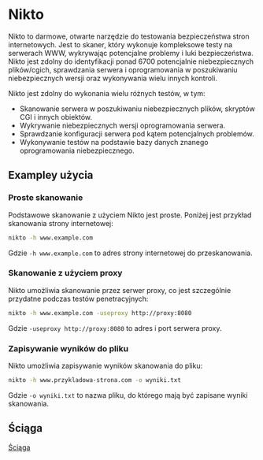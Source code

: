 # Nikto

Nikto to darmowe, otwarte narzędzie do testowania bezpieczeństwa stron internetowych. Jest to skaner, który wykonuje kompleksowe testy na serwerach WWW, wykrywając potencjalne problemy i luki bezpieczeństwa. Nikto jest zdolny do identyfikacji ponad $6700$ potencjalnie niebezpiecznych plików/cgich, sprawdzania serwera i oprogramowania w poszukiwaniu niebezpiecznych wersji oraz wykonywania wielu innych kontroli.

Nikto jest zdolny do wykonania wielu różnych testów, w tym:

- Skanowanie serwera w poszukiwaniu niebezpiecznych plików, skryptów CGI i innych obiektów.
- Wykrywanie niebezpiecznych wersji oprogramowania serwera.
- Sprawdzanie konfiguracji serwera pod kątem potencjalnych problemów.
- Wykonywanie testów na podstawie bazy danych znanego oprogramowania niebezpiecznego.

## Exampley użycia

### Proste skanowanie

Podstawowe skanowanie z użyciem Nikto jest proste. Poniżej jest przykład skanowania strony internetowej:

```bash
nikto -h www.example.com
```

Gdzie `-h www.example.com` to adres strony internetowej do przeskanowania.

### Skanowanie z użyciem proxy

Nikto umożliwia skanowanie przez serwer proxy, co jest szczególnie przydatne podczas testów penetracyjnych:

```bash
nikto -h www.example.com -useproxy http://proxy:8080
```

Gdzie `-useproxy http://proxy:8080` to adres i port serwera proxy.

### Zapisywanie wyników do pliku

Nikto umożliwia zapisywanie wyników skanowania do pliku:

```bash
nikto -h www.przykladowa-strona.com -o wyniki.txt
```

Gdzie `-o wyniki.txt` to nazwa pliku, do którego mają być zapisane wyniki skanowania.

## Ściąga

[Ściąga](https://cdn.comparitech.com/wp-content/uploads/2019/07/NIkto-Cheat-Sheet.pdf)
